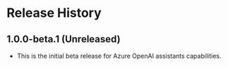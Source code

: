 # Release History

## 1.0.0-beta.1 (Unreleased)

- This is the initial beta release for Azure OpenAI assistants capabilities.
